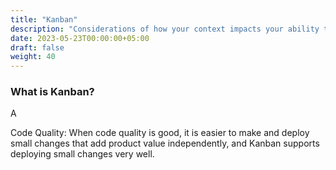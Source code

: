 ```yaml
---
title: "Kanban"
description: "Considerations of how your context impacts your ability to gain value from using Kanban"
date: 2023-05-23T00:00:00+05:00
draft: false
weight: 40
---
```


### What is Kanban?
A

Code Quality:
When code quality is good, it is easier to make and deploy small changes that add product value independently, and Kanban supports deploying small changes very well.
